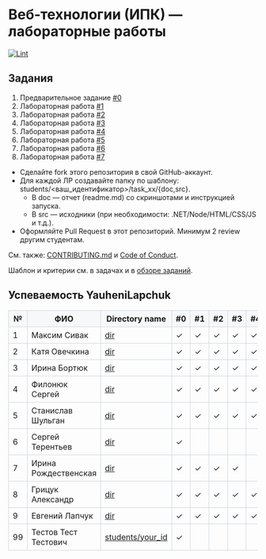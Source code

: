 
# Веб‑технологии (ИПК) — лабораторные работы

[![Lint](https://github.com/brstu/IPK-WT-P30/actions/workflows/lint.yml/badge.svg)](https://github.com/brstu/IPK-WT-P30/actions/workflows/lint.yml)

## Задания

1. Предварительное задание [#0](./tasks/task_00/readme.md)
2. Лабораторная работа [#1](./tasks/task_01/readme.md)
3. Лабораторная работа [#2](./tasks/task_02/readme.md)
4. Лабораторная работа [#3](./tasks/task_03/readme.md)
5. Лабораторная работа [#4](./tasks/task_04/readme.md)
6. Лабораторная работа [#5](./tasks/task_05/readme.md)
7. Лабораторная работа [#6](./tasks/task_06/readme.md)
8. Лабораторная работа [#7](./tasks/task_07/readme.md)


- Сделайте fork этого репозитория в свой GitHub-аккаунт.
- Для каждой ЛР создавайте папку по шаблону: students/<ваш_идентификатор>/task_xx/{doc,src}.
  - В doc — отчет (readme.md) со скриншотами и инструкцией запуска.
  - В src — исходники (при необходимости: .NET/Node/HTML/CSS/JS и т.д.).
- Оформляйте Pull Request в этот репозиторий. Минимум 2 review другим студентам.

См. также: [CONTRIBUTING.md](./CONTRIBUTING.md) и [Code of Conduct](./CODE_OF_CONDUCT.md).

Шаблон и критерии см. в задачах и в [обзоре заданий](./tasks/readme.md).

## Успеваемость YauheniLapchuk

| №  | ФИО | Directory name | #0 | #1 | #2 | #3 | #4 | #5 | #6 | #7 | #8 | #9 | #10 | #11 | #12 | #13 | #14 | #15 | #16 | Рейтинг |
|----|-----|-----------------|----|----|----|----|----|----|----|----|----|----|-----|-----|-----|-----|-----|-----|-----|---------|
| 1  |  Максим Сивак   | [dir](./students/MaksimSivak/) | ✓   | ✓   |  ✓  |  ✓  |  ✓  | ✓   |  ✓  |  ✓   |    |    |     |     |     |     |     |     |     |         |
| 2  |  Катя Овечкина   | [dir](./students/kateSaharok) | ✓   | ✓   |  ✓  |  ✓  |  ✓  | ✓  | ✓ | ✓    |    |    |     |     |     |     |     |     |     |         |
| 3  |  Ирина Бортюк   | [dir](./students/IrinaBartsiuk) | ✓   | ✓   |  ✓  |   ✓   |   ✓ |   ✓ |  ✓ |   ✓   |    |    |     |     |     |     |     |     |     |         |
| 4  |  Филонюк Сергей   | [dir](./students/FilonyukSergei/) | ✓   | ✓   |  ✓  |  ✓  |  ✓  | ✓   |  ✓  |  ✓   |    |    |     |     |     |     |     |     |     |         |
| 5  |  Станислав Шульган   | [dir](./students/ShulhanStanislav/) | ✓   | ✓   |  ✓  |  ✓  |  ✓  | ✓   |  ✓  |  ✓   |    |    |     |     |     |     |     |     |     |         |
| 6  |  Сергей Терентьев   | [dir](./students/TerentyevSergey) | ✓   |    |   |     |   |   |  |     |    |    |     |     |     |     |     |     |     |         |
| 7  |  Ирина Рождественская   | [dir](./students/TerentyevSergey) | ✓   |  ✓  |  ✓ | ✓  |   |   |  |     |    |    |     |     |     |     |     |     |     |         |
| 8 |  Грицук Александр   | [dir](./students/TerentyevSergey) | ✓   |  ✓  |  ✓ | ✓  | ✓  | ✓  | ✓ |  ✓   |    |    |     |     |     |     |     |     |     |         |
| 9 |  Евгений Лапчук  | [dir](./students/YauheniLapchuk) | ✓   |  ✓  |  ✓ | ✓  | ✓  | ✓  | ✓ |  ✓   |    |    |     |     |     |     |     |     |     |         |
| 99 | Тестов Тест Тестович | [students/your_id](./students/your_id/) | ✓  |    |    |    |    |    |    |    |    |    |     |     |     |     |     |     |     |         |

<!-- Table styles for GitHub Pages/Docs; ignored in GitHub README rendering -->
<style>
table {
  border-collapse: collapse;
}
table th, table td {
  border: 1px solid #d0d7de;
  padding: 6px 8px;
}
table thead th {
  background-color: #f6f8fa;
}
</style>
